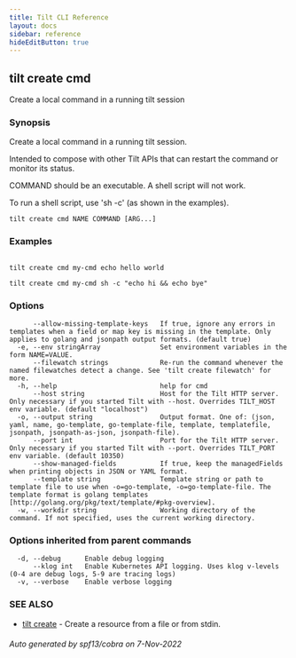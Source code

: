 ```yaml
---
title: Tilt CLI Reference
layout: docs
sidebar: reference
hideEditButton: true
---
```

## tilt create cmd

Create a local command in a running tilt session

### Synopsis

Create a local command in a running tilt session.

Intended to compose with other Tilt APIs that
can restart the command or monitor its status.

COMMAND should be an executable. A shell script will not work.

To run a shell script, use 'sh -c' (as shown in the examples).


```
tilt create cmd NAME COMMAND [ARG...]
```

### Examples

```

tilt create cmd my-cmd echo hello world

tilt create cmd my-cmd sh -c "echo hi && echo bye"

```

### Options

```
      --allow-missing-template-keys   If true, ignore any errors in templates when a field or map key is missing in the template. Only applies to golang and jsonpath output formats. (default true)
  -e, --env stringArray               Set environment variables in the form NAME=VALUE.
      --filewatch strings             Re-run the command whenever the named filewatches detect a change. See 'tilt create filewatch' for more.
  -h, --help                          help for cmd
      --host string                   Host for the Tilt HTTP server. Only necessary if you started Tilt with --host. Overrides TILT_HOST env variable. (default "localhost")
  -o, --output string                 Output format. One of: (json, yaml, name, go-template, go-template-file, template, templatefile, jsonpath, jsonpath-as-json, jsonpath-file).
      --port int                      Port for the Tilt HTTP server. Only necessary if you started Tilt with --port. Overrides TILT_PORT env variable. (default 10350)
      --show-managed-fields           If true, keep the managedFields when printing objects in JSON or YAML format.
      --template string               Template string or path to template file to use when -o=go-template, -o=go-template-file. The template format is golang templates [http://golang.org/pkg/text/template/#pkg-overview].
  -w, --workdir string                Working directory of the command. If not specified, uses the current working directory.
```

### Options inherited from parent commands

```
  -d, --debug      Enable debug logging
      --klog int   Enable Kubernetes API logging. Uses klog v-levels (0-4 are debug logs, 5-9 are tracing logs)
  -v, --verbose    Enable verbose logging
```

### SEE ALSO

* [tilt create](tilt_create.html)	 - Create a resource from a file or from stdin.

###### Auto generated by spf13/cobra on 7-Nov-2022
